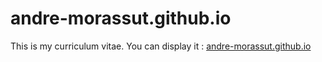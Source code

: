 andre-morassut.github.io
========================

This is my curriculum vitae.
You can display it : [andre-morassut.github.io](http://andre-morassut.github.io/ "See it in action")

